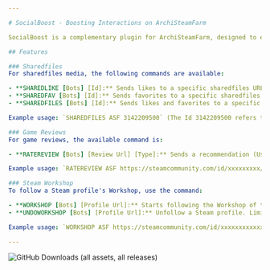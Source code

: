 ```yaml
---

# SocialBoost - Boosting Interactions on ArchiSteamFarm

SocialBoost is a complementary plugin for ArchiSteamFarm, designed to enhance interactions on Steam platform. This plugin provides features to boost the number of likes and favorites on images, guides, and various content types. It also enables user game reviews (Useful/Funny) and allows following players' Workshop, with more features to be added soon.

## Features

### Sharedfiles
For sharedfiles media, the following commands are available:

- **SHAREDLIKE [Bots] [Id]:** Sends likes to a specific sharedfiles URL.
- **SHAREDFAV [Bots] [Id]:** Sends favorites to a specific sharedfiles URL.
- **SHAREDFILES [Bots] [Id]:** Sends likes and favorites to a specific sharedfiles URL.

Example usage: `SHAREDFILES ASF 3142209500` (The Id 3142209500 refers to the end of the URL).

### Game Reviews
For game reviews, the available command is:

- **RATEREVIEW [Bots] [Review Url] [Type]:** Sends a recommendation (Useful or Funny) for a game review. Type 1 is for Useful, Type 2 is for Funny and Type 3 is for Not Useful.

Example usage: `RATEREVIEW ASF https://steamcommunity.com/id/xxxxxxxxx/recommended/739630 1` (The URL refers to the game review, and 1 indicates a Useful recommendation).

### Steam Workshop
To follow a Steam profile's Workshop, use the command:

- **WORKSHOP [Bots] [Profile Url]:** Starts following the Workshop of this Steam profile. Limited accounts are compatible.
- **UNDOWORKSHOP [Bots] [Profile Url]:** Unfollow a Steam profile. Limited accounts are compatible.

Example usage: `WORKSHOP ASF https://steamcommunity.com/id/xxxxxxxxxxxxxx` (The URL should be the same as used to visit the profile in the browser).

---
```

![GitHub Downloads (all assets, all releases)](https://img.shields.io/github/downloads/TheRhanderson/socialboost-asf/total)
